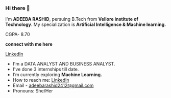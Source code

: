 ### Hi there 👋
 
I'm **ADEEBA RASHID**, persuing B.Tech from **Vellore institute of Technology**. My specialization is **Artificial Intelligence & Machine learning.**

CGPA- 8.70

**connect with me here**

[LinkedIn](https://www.linkedin.com/in/adeeba-rashid-62643b1b9)  
   
* I'm  a DATA ANALYST AND BUSINESS ANALYST.
* I've done 3 internships till date.
* I’m currently exploring **Machine Learning.**  
* How to reach me: [LinkedIn](https://www.linkedin.com/in/adeeba-rashid-62643b1b9)  
* Email - adeebarashid2412@gmail.com   
* Pronouns: She/Her  
<!--
**9889AdeebaRashid/9889AdeebaRashid** is a ✨ _special_ ✨ repository because its `README.md` (this file) appears on your GitHub profile.



*I’m currently working on Machine learning projects.
*I’m currently learning Data Analytics and Machine Learning.
*How to reach me: [LinkedIn](https://www.linkedin.com/in/adeeba-rashid-62643b1b9)  
* Emai- adeebarashid2412@gmail.com
*Pronouns: She/Her
-->



